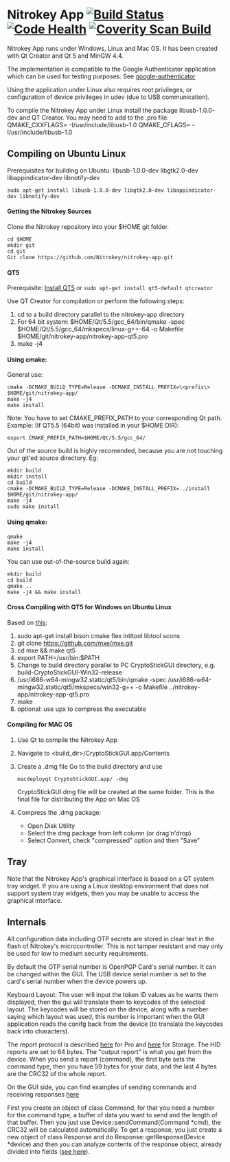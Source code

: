 Nitrokey App [![Build Status](https://travis-ci.org/Nitrokey/nitrokey-app.png?branch=master)](https://travis-ci.org/Nitrokey/nitrokey-app)  [![Code Health](https://landscape.io/github/Nitrokey/nitrokey-app/master/landscape.svg?style=flat)](https://landscape.io/github/Nitrokey/nitrokey-app/master)  [![Coverity Scan Build](https://scan.coverity.com/projects/4744/badge.svg)](https://scan.coverity.com/projects/4744)
============
Nitrokey App runs under Windows, Linux and Mac OS. It has been created with Qt Creator and Qt 5 and MinGW 4.4.

The implementation is compatible to the Google Authenticator application which can be used for testing purposes. See [google-authenticator](http://google-authenticator.googlecode.com/git/libpam/totp.html)

Using the application under Linux also requires root privileges, or configuration of device privileges in udev (due to USB communication).

To compile the Nitrokey App under Linux install the package libusb-1.0.0-dev and QT Creator. You may need to add to the .pro file:
QMAKE_CXXFLAGS= -I/usr/include/libusb-1.0
QMAKE_CFLAGS= -I/usr/include/libusb-1.0

Compiling on Ubuntu Linux
-------------------------
Prerequisites for building on Ubuntu:
libusb-1.0.0-dev
libgtk2.0-dev
libappindicator-dev
libnotify-dev

```
sudo apt-get install libusb-1.0.0-dev libgtk2.0-dev libappindicator-dev libnotify-dev
```

#### Getting the Nitrokey Sources

Clone the Nitrokey repository into your $HOME git folder.

```
cd $HOME
mkdir git
cd git
Git clone https://github.com/Nitrokey/nitrokey-app.git
```

#### QT5
Prerequisite: [Install QT5](http://www.qt.io/download-open-source/#section-2) or `sudo apt-get install qt5-default qtcreator`

Use QT Creator for compilation or perform the following steps:

1. cd to a build directory parallel to the nitrokey-app directory
2. For 64 bit system: 
   $HOME/Qt/5.5/gcc_64/bin/qmake -spec  $HOME/Qt/5.5/gcc_64/mkspecs/linux-g++-64 -o Makefile $HOME/git/nitrokey-app/nitrokey-app-qt5.pro
4. make -j4

#### Using cmake:
General use:
```
cmake -DCMAKE_BUILD_TYPE=Release -DCMAKE_INSTALL_PREFIX=\<prefix\> $HOME/git/nitrokey-app/
make -j4
make install
```

Note: You have to set CMAKE_PREFIX_PATH to your corresponding Qt path.
Example: (If QT5.5 (64bit) was installed in your $HOME DIR): 
```
export CMAKE_PREFIX_PATH=$HOME/Qt/5.5/gcc_64/
```
Out of the source build is highly recomended, because you are not touching your git'ed source directory. Eg:
```
mkdir build
mkdir install
cd build
cmake -DCMAKE_BUILD_TYPE=Release -DCMAKE_INSTALL_PREFIX=../install $HOME/git/nitrokey-app/
make -j4
sudo make install
```

#### Using qmake:
```
qmake
make -j4
make install
```

You can use out-of-the-source build again:
```
mkdir build
cd build
qmake ..
make -j4 && make install
```

#### Cross Compiling with QT5 for Windows on Ubuntu Linux
Based on [this](https://stackoverflow.com/questions/10934683/how-do-i-configure-qt-for-cross-compilation-from-linux-to-windows-target):

1. sudo apt-get install bison cmake flex intltool libtool scons
2. git clone https://github.com/mxe/mxe.git
3. cd mxe && make qt5
4. export PATH=<mxe root>/usr/bin:$PATH
5. Change to build directory parallel to PC CryptoStickGUI directory, e.g. build-CryptoStickGUI-Win32-release
6. <mxe root>/usr/i686-w64-mingw32.static/qt5/bin/qmake -spec <mxe root>/usr/i686-w64-mingw32.static/qt5/mkspecs/win32-g++ -o Makefile ../nitrokey-app/nitrokey-app-qt5.pro
7. make
8. optional: use upx to compress the executable


#### Compiling for MAC OS
1. Use Qt to compile the Nitrokey App
2. Navigate to <build_dir>/CryptoStickGUI.app/Contents
3. Create a .dmg file
   Go to the build directory and use

     `macdeployqt CryptoStickGUI.app/ -dmg`
     
   CryptoStickGUI.dmg file will be created at the same folder. This is the final file for distributing the App on Mac OS
4. Compress the .dmg package:
   * Open Disk Utility
   * Select the dmg package from left column (or drag'n'drop)
   * Select Convert, check "compressed" option and then "Save"


Tray
---

Note that the Nitrokey App's graphical interface is based on a QT system tray widget. If you are using a Linux desktop environment that does not support system tray widgets, then you may be unable to access the graphical interface.


Internals
---------
All configuration data including OTP secrets are stored in clear text in the flash of Nitrokey's microcontroller. This is not tamper resistant and may only be used for low to medium security requirements.

By default the OTP serial number is OpenPGP Card's serial number. It can be changed within the GUI. The USB device serial number is set to the card's serial number when the device powers up.

Keyboard Layout: The user will input the token ID values as he wants them displayed, then the gui will translate them to keycodes of the selected layout. The keycodes will be stored on the device, along with a number saying which layout was used, this number is important when the GUI application reads the conifg back from the device (to translate the keycodes back into characters).

The report protocol is described [here](https://github.com/Nitrokey/nitrokey-pro-firmware/blob/master/src/INC/report_protocol.h) for Pro and [here](https://github.com/Nitrokey/nitrokey-storage-firmware/blob/master/src/OTP/report_protocol.h) for Storage.
The HID reports are set to 64 bytes. The "output report" is what you get from the device. When you send a report (command), the first byte sets the command type, then you have 59 bytes for your data, and the last 4 bytes are the CRC32 of the whole report.

On the GUI side, you can find examples of sending commands and receiving responses [here](https://github.com/Nitrokey/nitrokey-app/blob/master/device.cpp)

First you create an object of class Command, for that you need a number for the command type, a buffer of data you want to send and the length of that buffer. Then you just use Device::sendCommand(Command *cmd), the CRC32 will be calculated automatically.
To get a response, you just create a new object of class Response and do Response::getResponse(Device *device) and then you can analyze contents of the response object, already divided into fields ([see here](https://github.com/Nitrokey/nitrokey-app/blob/master/response.h)).


